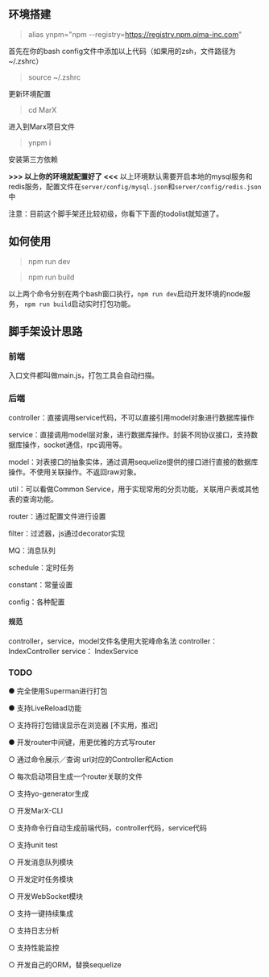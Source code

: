 ## 环境搭建

> alias ynpm="npm --registry=https://registry.npm.qima-inc.com"

首先在你的bash config文件中添加以上代码（如果用的zsh，文件路径为~/.zshrc）

> source ~/.zshrc

更新环境配置

> cd MarX

进入到Marx项目文件

> ynpm i

安装第三方依赖


**>>> 以上你的环境就配置好了 <<<**
以上环境默认需要开启本地的mysql服务和redis服务，配置文件在`server/config/mysql.json`和`server/config/redis.json`中

注意：目前这个脚手架还比较初级，你看下下面的todolist就知道了。

## 如何使用

> npm run dev

> npm run build

以上两个命令分别在两个bash窗口执行，`npm run dev`启动开发环境的node服务，
`npm run build`启动实时打包功能。

## 脚手架设计思路

### 前端

入口文件都叫做main.js，打包工具会自动扫描。

### 后端

controller：直接调用service代码，不可以直接引用model对象进行数据库操作

service：直接调用model层对象，进行数据库操作。封装不同协议接口，支持数据库操作，socket通信，rpc调用等。

model：对表接口的抽象实体，通过调用sequelize提供的接口进行直接的数据库操作。不使用关联操作。不返回raw对象。

util：可以看做Common Service，用于实现常用的分页功能，关联用户表或其他表的查询功能。

router：通过配置文件进行设置

filter：过滤器，js通过decorator实现

MQ：消息队列

schedule：定时任务

constant：常量设置

config：各种配置

#### 规范
controller，service，model文件名使用大驼峰命名法
controller：IndexController
service：   IndexService

### TODO

● 完全使用Superman进行打包

● 支持LiveReload功能

○ 支持将打包错误显示在浏览器 [不实用，推迟]

● 开发router中间键，用更优雅的方式写router

○ 通过命令展示／查询 url对应的Controller和Action

○ 每次启动项目生成一个router关联的文件

○ 支持yo-generator生成

○ 开发MarX-CLI

○ 支持命令行自动生成前端代码，controller代码，service代码

○ 支持unit test

○ 开发消息队列模块

○ 开发定时任务模块

○ 开发WebSocket模块

○ 支持一键持续集成

○ 支持日志分析

○ 支持性能监控

○ 开发自己的ORM，替换sequelize
